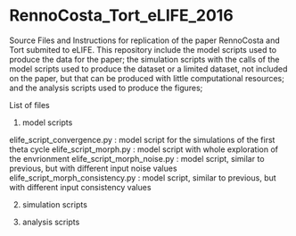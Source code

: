# RennoCosta_Tort_eLIFE_2016

Source Files and Instructions for replication of the paper RennoCosta and Tort submited to eLIFE.
This repository include the model scripts used to produce the data for the paper; the simulation
scripts with the calls of the model scripts used to produce the dataset or a limited dataset, not
included on the paper, but that can be produced with little computational resources; and the 
analysis scripts used to produce the figures;  

List of files

1) model scripts

elife_script_convergence.py       : model script for the simulations of the first theta cycle
elife_script_morph.py             : model script with whole exploration of the envrionment
elife_script_morph_noise.py       : model script, similar to previous, but with different input noise values
elife_script_morph_consistency.py : model script, similar to previous, but with different input consistency values

2) simulation scripts

<TO BE UPLOADED>

3) analysis scripts

<TO BE UPLOADED>

